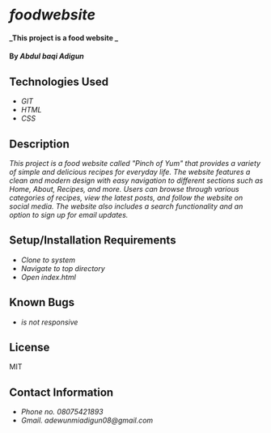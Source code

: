 # _foodwebsite_

#### _This project is a food website _

#### By _**Abdul baqi Adigun**_

## Technologies Used

* _GIT_
* _HTML_
* _CSS_ 


## Description

_This project is a food website called "Pinch of Yum" that provides a variety of simple and delicious recipes for everyday life. The website features a clean and modern design with easy navigation to different sections such as Home, About, Recipes, and more. Users can browse through various categories of recipes, view the latest posts, and follow the website on social media. The website also includes a search functionality and an option to sign up for email updates._

## Setup/Installation Requirements

* _Clone to system_
* _Navigate to top directory_
* _Open index.html_

## Known Bugs

* _is not responsive_

## License
MIT

## Contact Information
* _Phone no. 08075421893_ 
* _Gmail. adewunmiadigun08@gmail.com_